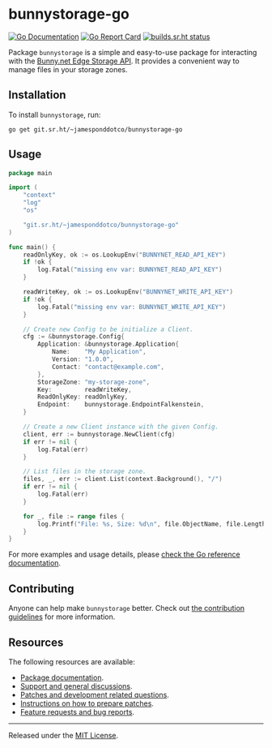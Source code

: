 # bunnystorage-go

[![Go Documentation](https://godocs.io/git.sr.ht/~jamesponddotco/bunnystorage-go?status.svg)](https://godocs.io/git.sr.ht/~jamesponddotco/bunnystorage-go)
[![Go Report Card](https://goreportcard.com/badge/git.sr.ht/~jamesponddotco/bunnystorage-go)](https://goreportcard.com/report/git.sr.ht/~jamesponddotco/bunnystorage-go)
[![builds.sr.ht status](https://builds.sr.ht/~jamesponddotco/bunnystorage-go.svg)](https://builds.sr.ht/~jamesponddotco/bunnystorage-go?)

Package `bunnystorage` is a simple and easy-to-use package for
interacting with the [Bunny.net Edge Storage
API](https://docs.bunny.net/reference/storage-api). It provides a
convenient way to manage files in your storage zones.

## Installation

To install `bunnystorage`, run:

```console
go get git.sr.ht/~jamesponddotco/bunnystorage-go
```

## Usage

```go
package main

import (
	"context"
	"log"
	"os"

	"git.sr.ht/~jamesponddotco/bunnystorage-go"
)

func main() {
	readOnlyKey, ok := os.LookupEnv("BUNNYNET_READ_API_KEY")
	if !ok {
		log.Fatal("missing env var: BUNNYNET_READ_API_KEY")
	}

	readWriteKey, ok := os.LookupEnv("BUNNYNET_WRITE_API_KEY")
	if !ok {
		log.Fatal("missing env var: BUNNYNET_WRITE_API_KEY")
	}

	// Create new Config to be initialize a Client.
	cfg := &bunnystorage.Config{
		Application: &bunnystorage.Application{
			Name:    "My Application",
			Version: "1.0.0",
			Contact: "contact@example.com",
		},
		StorageZone: "my-storage-zone",
		Key:         readWriteKey,
		ReadOnlyKey: readOnlyKey,
		Endpoint:    bunnystorage.EndpointFalkenstein,
	}

	// Create a new Client instance with the given Config.
	client, err := bunnystorage.NewClient(cfg)
	if err != nil {
		log.Fatal(err)
	}

	// List files in the storage zone.
	files, _, err := client.List(context.Background(), "/")
	if err != nil {
		log.Fatal(err)
	}

	for _, file := range files {
		log.Printf("File: %s, Size: %d\n", file.ObjectName, file.Length)
	}
}
```

For more examples and usage details, please [check the Go reference
documentation](https://godocs.io/git.sr.ht/~jamesponddotco/bunnystorage-go).

## Contributing

Anyone can help make `bunnystorage` better. Check out [the contribution
guidelines](https://git.sr.ht/~jamesponddotco/bunnystorage-go/tree/trunk/item/CONTRIBUTING.md)
for more information.

## Resources

The following resources are available:

- [Package documentation](https://godocs.io/git.sr.ht/~jamesponddotco/bunnystorage-go).
- [Support and general discussions](https://lists.sr.ht/~jamesponddotco/bunnystorage-discuss).
- [Patches and development related questions](https://lists.sr.ht/~jamesponddotco/bunnystorage-devel).
- [Instructions on how to prepare patches](https://git-send-email.io/).
- [Feature requests and bug reports](https://todo.sr.ht/~jamesponddotco/bunnystorage).

---

Released under the [MIT License](LICENSE.md).
